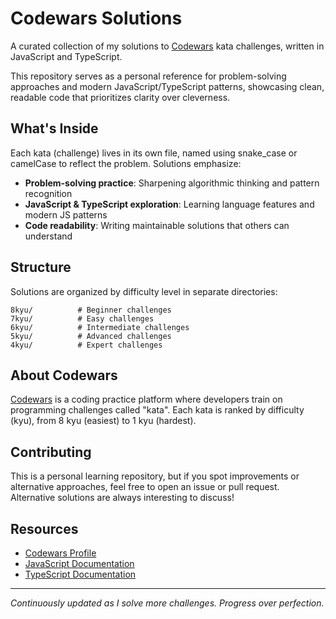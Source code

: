 # Codewars Solutions

A curated collection of my solutions to [Codewars](https://www.codewars.com) kata challenges, written in JavaScript and TypeScript.

This repository serves as a personal reference for problem-solving approaches and modern JavaScript/TypeScript patterns, showcasing clean, readable code that prioritizes clarity over cleverness.

## What's Inside

Each kata (challenge) lives in its own file, named using snake_case or camelCase to reflect the problem. Solutions emphasize:

- **Problem-solving practice**: Sharpening algorithmic thinking and pattern recognition
- **JavaScript & TypeScript exploration**: Learning language features and modern JS patterns
- **Code readability**: Writing maintainable solutions that others can understand

## Structure

Solutions are organized by difficulty level in separate directories:

```
8kyu/          # Beginner challenges
7kyu/          # Easy challenges
6kyu/          # Intermediate challenges
5kyu/          # Advanced challenges
4kyu/          # Expert challenges
```

## About Codewars

[Codewars](https://www.codewars.com) is a coding practice platform where developers train on programming challenges called "kata". Each kata is ranked by difficulty (kyu), from 8 kyu (easiest) to 1 kyu (hardest).

## Contributing

This is a personal learning repository, but if you spot improvements or alternative approaches, feel free to open an issue or pull request. Alternative solutions are always interesting to discuss!

## Resources

- [Codewars Profile](https://www.codewars.com/users/danielsalinasmerino)
- [JavaScript Documentation](https://developer.mozilla.org/en-US/docs/Web/JavaScript)
- [TypeScript Documentation](https://www.typescriptlang.org/docs/)

---

*Continuously updated as I solve more challenges. Progress over perfection.*